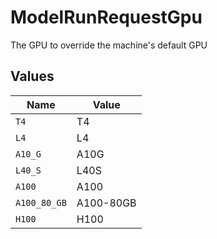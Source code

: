 # ModelRunRequestGpu

The GPU to override the machine's default GPU


## Values

| Name         | Value        |
| ------------ | ------------ |
| `T4`         | T4           |
| `L4`         | L4           |
| `A10_G`      | A10G         |
| `L40_S`      | L40S         |
| `A100`       | A100         |
| `A100_80_GB` | A100-80GB    |
| `H100`       | H100         |